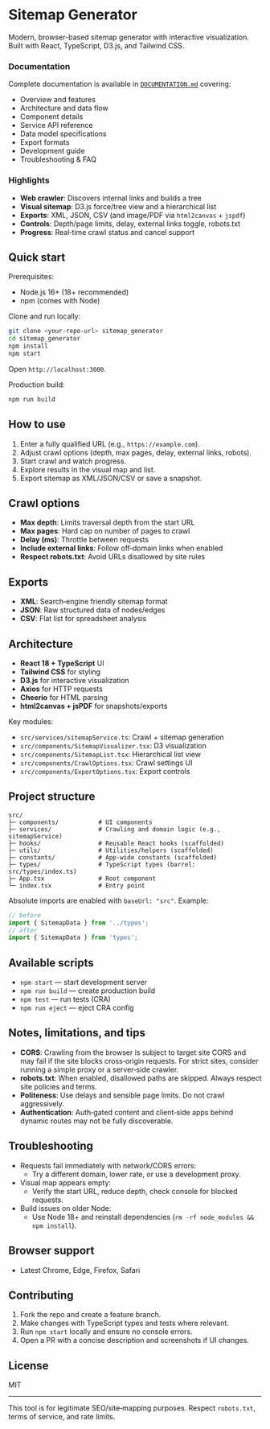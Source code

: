 # Sitemap Generator

Modern, browser-based sitemap generator with interactive visualization. Built with React, TypeScript, D3.js, and Tailwind CSS.

### Documentation
Complete documentation is available in [`DOCUMENTATION.md`](./DOCUMENTATION.md) covering:
- Overview and features
- Architecture and data flow
- Component details
- Service API reference
- Data model specifications
- Export formats
- Development guide
- Troubleshooting & FAQ

### Highlights
- **Web crawler**: Discovers internal links and builds a tree
- **Visual sitemap**: D3.js force/tree view and a hierarchical list
- **Exports**: XML, JSON, CSV (and image/PDF via `html2canvas` + `jspdf`)
- **Controls**: Depth/page limits, delay, external links toggle, robots.txt
- **Progress**: Real‑time crawl status and cancel support

## Quick start

Prerequisites:
- Node.js 16+ (18+ recommended)
- npm (comes with Node)

Clone and run locally:
```bash
git clone <your-repo-url> sitemap_generator
cd sitemap_generator
npm install
npm start
```
Open `http://localhost:3000`.

Production build:
```bash
npm run build
```

## How to use
1. Enter a fully qualified URL (e.g., `https://example.com`).
2. Adjust crawl options (depth, max pages, delay, external links, robots).
3. Start crawl and watch progress.
4. Explore results in the visual map and list.
5. Export sitemap as XML/JSON/CSV or save a snapshot.

## Crawl options
- **Max depth**: Limits traversal depth from the start URL
- **Max pages**: Hard cap on number of pages to crawl
- **Delay (ms)**: Throttle between requests
- **Include external links**: Follow off‑domain links when enabled
- **Respect robots.txt**: Avoid URLs disallowed by site rules

## Exports
- **XML**: Search‑engine friendly sitemap format
- **JSON**: Raw structured data of nodes/edges
- **CSV**: Flat list for spreadsheet analysis

## Architecture
- **React 18 + TypeScript** UI
- **Tailwind CSS** for styling
- **D3.js** for interactive visualization
- **Axios** for HTTP requests
- **Cheerio** for HTML parsing
- **html2canvas + jsPDF** for snapshots/exports

Key modules:
- `src/services/sitemapService.ts`: Crawl + sitemap generation
- `src/components/SitemapVisualizer.tsx`: D3 visualization
- `src/components/SitemapList.tsx`: Hierarchical list view
- `src/components/CrawlOptions.tsx`: Crawl settings UI
- `src/components/ExportOptions.tsx`: Export controls

## Project structure
```
src/
├─ components/           # UI components
├─ services/             # Crawling and domain logic (e.g., sitemapService)
├─ hooks/                # Reusable React hooks (scaffolded)
├─ utils/                # Utilities/helpers (scaffolded)
├─ constants/            # App-wide constants (scaffolded)
├─ types/                # TypeScript types (barrel: src/types/index.ts)
├─ App.tsx               # Root component
└─ index.tsx             # Entry point
```

Absolute imports are enabled with `baseUrl: "src"`. Example:
```ts
// before
import { SitemapData } from '../types';
// after
import { SitemapData } from 'types';
```

## Available scripts
- `npm start` — start development server
- `npm run build` — create production build
- `npm test` — run tests (CRA)
- `npm run eject` — eject CRA config

## Notes, limitations, and tips
- **CORS**: Crawling from the browser is subject to target site CORS and may fail if the site blocks cross‑origin requests. For strict sites, consider running a simple proxy or a server‑side crawler.
- **robots.txt**: When enabled, disallowed paths are skipped. Always respect site policies and terms.
- **Politeness**: Use delays and sensible page limits. Do not crawl aggressively.
- **Authentication**: Auth‑gated content and client‑side apps behind dynamic routes may not be fully discoverable.

## Troubleshooting
- Requests fail immediately with network/CORS errors:
  - Try a different domain, lower rate, or use a development proxy.
- Visual map appears empty:
  - Verify the start URL, reduce depth, check console for blocked requests.
- Build issues on older Node:
  - Use Node 18+ and reinstall dependencies (`rm -rf node_modules && npm install`).

## Browser support
- Latest Chrome, Edge, Firefox, Safari

## Contributing
1. Fork the repo and create a feature branch.
2. Make changes with TypeScript types and tests where relevant.
3. Run `npm start` locally and ensure no console errors.
4. Open a PR with a concise description and screenshots if UI changes.

## License
MIT

---
This tool is for legitimate SEO/site‑mapping purposes. Respect `robots.txt`, terms of service, and rate limits.
